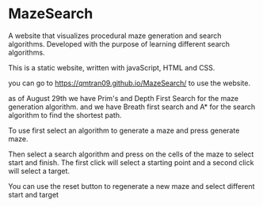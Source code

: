 # MazeSearch
A website that visualizes procedural maze generation and search algorithms. Developed with the purpose of learning different search algorithms. 

This is a static website, written with javaScript, HTML and CSS. 

you can go to https://qmtran09.github.io/MazeSearch/ to use the website.

as of August 29th we have Prim's and Depth First Search for the maze generation algorithm.
and we have Breath first search and A* for the search algorithm to find the shortest path.

To use first select an algorithm to generate a maze and press generate maze.

Then select a search algorithm and press on the cells of the maze to select start and finish. The first click
will select a starting point and a second click will select a target. 

You can use the reset button to regenerate a new maze and select different start and target

